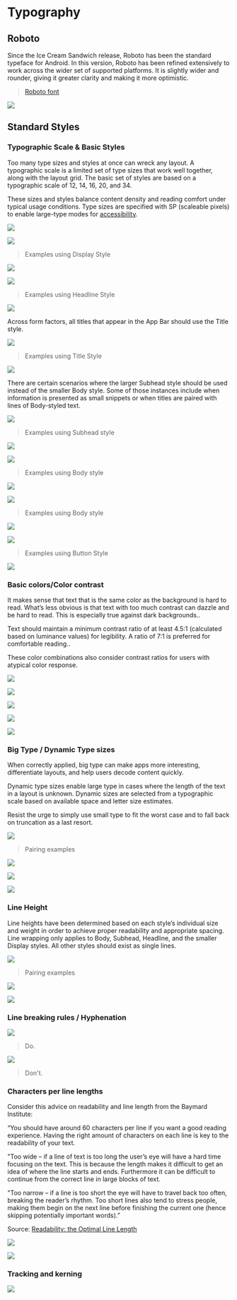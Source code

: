 # Typography

## Roboto

Since the Ice Cream Sandwich release, Roboto has been the standard typeface for Android. In this version, Roboto has been refined extensively to work across the wider set of supported platforms. It is slightly wider and rounder, giving it greater clarity and making it more optimistic.

> [Roboto font](http://material-design.storage.googleapis.com/downloads/RobotoTTF.zip)


![](/images/style/style-typography-roboto-typography.roboto2_specimen_large_mdpi.png)

## Standard Styles

### Typographic Scale & Basic Styles


Too many type sizes and styles at once can wreck any layout. A typographic scale is a limited set of type sizes that work well together, along with the layout grid. The basic set of styles are based on a typographic scale of 12, 14, 16, 20, and 34.

These sizes and styles balance content density and reading comfort under typical usage conditions. Type sizes are specified with SP (scaleable pixels) to enable large-type modes for [accessibility](http://www.google.com/design/spec/usability/accessibility.html).


![](/images/style/style-typography1_large_mdpi.png)

![](/images/style/style-typography-8_large_mdpi.png)

> Examples using Display Style

![](/images/style/style-typography2_large_mdpi.png)

![](/images/style/style-typography4_large_mdpi.png)

> Examples using Headline Style

![](/images/style/style-typography5_large_mdpi.png)

Across form factors, all titles that appear in the App Bar should use the Title style.

![](/images/style/style-typography6_large_mdpi.png)

> Examples using Title Style

![](/images/style/style-typography7_large_mdpi.png)

There are certain scenarios where the larger Subhead style should be used instead of the smaller Body style. Some of those instances include when information is presented as small snippets or when titles are paired with lines of Body-styled text.


![](/images/style/style-typography9_large_mdpi.png)

> Examples using Subhead style

![](/images/style/style-typography-23_large_mdpi.png)

![](/images/style/style-typography10_large_mdpi.png)

> Examples using Body style

![](/images/style/style-typography11_large_mdpi.png)

![](/images/style/style-typography12_large_mdpi.png)

> Examples using Body style

![](/images/style/style-typography13_large_mdpi.png)

![](/images/style/style-typography14_large_mdpi.png)

> Examples using Button Style

![](/images/style/style-typography15_large_mdpi.png)

### Basic colors/Color contrast

It makes sense that text that is the same color as the background is hard to read. What’s less obvious is that text with too much contrast can dazzle and be hard to read. This is especially true against dark backgrounds..

Text should maintain a minimum contrast ratio of at least 4.5:1 (calculated based on luminance values) for legibility. A ratio of 7:1 is preferred for comfortable reading..

These color combinations also consider contrast ratios for users with atypical color response.

![](/images/style/style-typography-16_large_mdpi.png)

![](/images/style/style-typography-17_large_mdpi.png)

![](/images/style/style-typography-18_large_mdpi.png)

![](/images/style/style-typography-19_large_mdpi.png)

![](/images/style/style-typography-20_large_mdpi.png)

### Big Type / Dynamic Type sizes

When correctly applied, big type can make apps more interesting, differentiate layouts, and help users decode content quickly.

Dynamic type sizes enable large type in cases where the length of the text in a layout is unknown. Dynamic sizes are selected from a typographic scale based on available space and letter size estimates.

Resist the urge to simply use small type to fit the worst case and to fall back on truncation as a last resort.

![](/images/style/style-typography-21_large_mdpi.png)

> Pairing examples

![](/images/style/style-typography-22_large_mdpi.png)

![](/images/style/style-typography-23_large_mdpi.png)

![](/images/style/style-typography-24_large_mdpi.png)

### Line Height

Line heights have been determined based on each style’s individual size and weight in order to achieve proper readability and appropriate spacing. Line wrapping only applies to Body, Subhead, Headline, and the smaller Display styles. All other styles should exist as single lines.
 

![](/images/style/style-typography-25_large_mdpi.png)

> Pairing examples

![](/images/style/style-typography-27_large_mdpi.png)

![](/images/style/style-typography-30_large_mdpi.png)


### Line breaking rules / Hyphenation

![](/images/style/style-typography-32_large_mdpi.png)

> Do.

![](/images/style/style-typography-33_large_mdpi.png)

> Don't.

### Characters per line lengths

Consider this advice on readability and line length from the Baymard Institute:

“You should have around 60 characters per line if you want a good reading experience. Having the right amount of characters on each line is key to the readability of your text.

"Too wide – if a line of text is too long the user’s eye will have a hard time focusing on the text. This is because the length makes it difficult to get an idea of where the line starts and ends. Furthermore it can be difficult to continue from the correct line in large blocks of text.

"Too narrow – if a line is too short the eye will have to travel back too often, breaking the reader’s rhythm. Too short lines also tend to stress people, making them begin on the next line before finishing the current one (hence skipping potentially important words).”

Source: [Readability: the Optimal Line Length](http://baymard.com/blog/line-length-readability)

![](/images/style/style-typography-34_large_mdpi.png)

![](/images/style/style-typography-34_large_mdpi.png)

### Tracking and kerning

![](/images/style/style-typography-36_large_mdpi.png)




